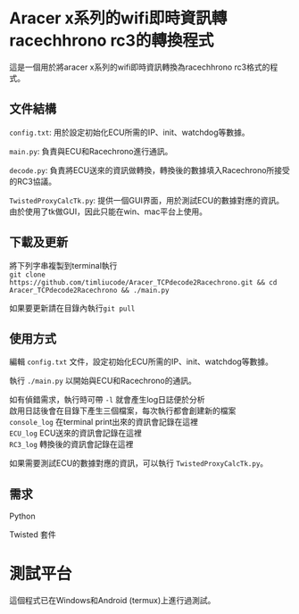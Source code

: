 # Aracer x系列的wifi即時資訊轉racechhrono rc3的轉換程式
這是一個用於將aracer x系列的wifi即時資訊轉換為racechhrono rc3格式的程式。

## 文件結構
`config.txt`: 用於設定初始化ECU所需的IP、init、watchdog等數據。

`main.py`: 負責與ECU和Racechrono進行通訊。

`decode.py`: 負責將ECU送來的資訊做轉換，轉換後的數據填入Racechrono所接受的RC3協議。

`TwistedProxyCalcTk.py`: 提供一個GUI界面，用於測試ECU的數據對應的資訊。由於使用了tk做GUI，因此只能在win、mac平台上使用。  

## 下載及更新

將下列字串複製到terminal執行  
`git clone https://github.com/timliucode/Aracer_TCPdecode2Racechrono.git && cd Aracer_TCPdecode2Racechrono && ./main.py` 

如果要更新請在目錄內執行`git pull`


## 使用方式
編輯 `config.txt` 文件，設定初始化ECU所需的IP、init、watchdog等數據。

執行 `./main.py` 以開始與ECU和Racechrono的通訊。

如有偵錯需求，執行時可帶 `-l` 就會產生log日誌便於分析  
啟用日誌後會在目錄下產生三個檔案，每次執行都會創建新的檔案  
`console_log` 在terminal print出來的資訊會記錄在這裡  
`ECU_log` ECU送來的資訊會記錄在這裡  
`RC3_log` 轉換後的資訊會記錄在這裡

如果需要測試ECU的數據對應的資訊，可以執行 `TwistedProxyCalcTk.py`。

## 需求
Python

Twisted 套件

# 測試平台

這個程式已在Windows和Android (termux)上進行過測試。